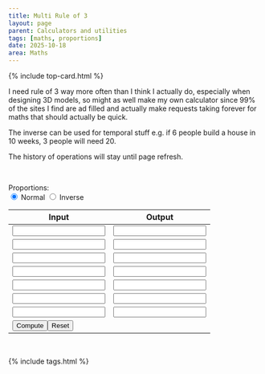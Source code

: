 ```yaml
---
title: Multi Rule of 3
layout: page
parent: Calculators and utilities
tags: [maths, proportions]
date: 2025-10-18
area: Maths
---
```

{% include top-card.html %}

I need rule of 3 way more often than I think I actually do, especially when designing 3D models, so might as well make my own calculator since 99% of the sites I find are ad filled and actually make requests taking forever for maths that should actually be quick.

The inverse can be used for temporal stuff e.g. if 6 people build a house in 10 weeks, 3 people will need 20.

The history of operations will stay until page refresh.


<br />

<script src="{{ site.baseurl }}/assets/js/ruleo3.js"></script>

<span>Proportions:</span><br />
<label>
    <input type="radio" name="props" value="normal" checked onchange="swap()"> Normal 
</label>
<label style="margin-in: 20px;">
    <input type="radio" name="props" value="inverse" onchange="swap()"> Inverse
</label>

<table>
    <thead>
        <th>Input</th>
        <th>Output</th>
    </thead>
    <tbody id="propstable">
        <tr>
            <td><input type="number" id="in1"></td>
            <td><input type="number" id="out1"><span id="nout1"></span></td>
        </tr>
        <tr>
            <td><input type="number" id="in2"></td>
            <td><input type="number" id="out2"><span id="nout2"></span></td>
        </tr>
        <tr>
            <td><input type="number" id="in3" class="multi"></td>
            <td><input type="number" id="out3" class="multi"><span id="nout3"></span></td>
        </tr>
        <tr>
            <td><input type="number" id="in4" class="multi"></td>
            <td><input type="number" id="out4" class="multi"><span id="nout4"></span></td>
        </tr>
        <tr>
            <td><input type="number" id="in5" class="multi"></td>
            <td><input type="number" id="out5" class="multi"><span id="nout5"></span></td>
        </tr>
        <tr>
            <td><input type="number" id="in6" class="multi"></td>
            <td><input type="number" id="out6" class="multi"><span id="nout6"></span></td>
        </tr>
        <tr>
            <td><input type="number" id="in7" class="multi"></td>
            <td><input type="number" id="out7" class="multi"><span id="nout7"></span></td>
        </tr>
        <tr>
            <td colspan=2><button onclick="compute()" style="margin-out: 5px;">Compute</button><button onclick="reset()">Reset</button></td>
        </tr>
    </tbody>
</table>

<div id="history"></div>

<br />



{% include tags.html %}